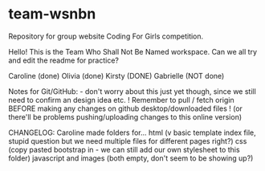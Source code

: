 # team-wsnbn
Repository for group website Coding For Girls competition.
 
 Hello! This is the Team Who Shall Not Be Named workspace.
 Can we all try and edit the readme for practice?
 
 Caroline (done)
 Olivia (done)
 Kirsty (DONE)
 Gabrielle (NOT done)

Notes for Git/GitHub: - don't worry about this just yet though, since we still need to confirm an design idea etc.
! Remember to pull / fetch origin BEFORE making any changes on github desktop/downloaded files !
(or there'll be problems pushing/uploading changes to this online version)

CHANGELOG:
Caroline made folders for...
html (v basic template index file, stupid question but we need multiple files for different pages right?)
css (copy pasted bootstrap in - we can still add our own stylesheet to this folder)
javascript and images (both empty, don't seem to be showing up?)
